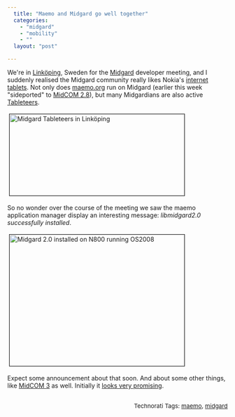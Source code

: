 ```yaml
---
  title: "Maemo and Midgard go well together"
  categories: 
    - "midgard"
    - "mobility"
    - ""
  layout: "post"

---
```

<p>
We're in <a href="http://en.wikipedia.org/wiki/Link%C3%B6ping">Linköping</a>, Sweden for the <a href="http://www.midgard-project.org/">Midgard</a> developer meeting, and I suddenly realised the Midgard community really likes Nokia's <a href="http://europe.nokia.com/A4579470">internet tablets</a>. Not only does <a href="http://maemo.org/">maemo.org</a> run on Midgard (earlier this week &quot;sideported&quot; to <a href="http://www.midgard-project.org/updates/view/midcom_2-8-0_released.html">MidCOM 2.8</a>), but many Midgardians are also active <a href="http://www.technosmurfs.com/?p=6">Tableteers</a>.
</p><p>
<a href="http://bergie.iki.fi/midcom-serveattachmentguid-c9b98d3aefb411dc964cade4f5e71bcd1bcd/midgard-tableteers-linkoping.png"><img src="http://bergie.iki.fi/midcom-serveattachmentguid-d017e3e8efb411dc931d35fcd70549024902/midgard-tableteers-linkoping-tm.jpg" height="186" width="400" border="1" hspace="4" vspace="4" alt="Midgard Tableteers in Linköping" title="Midgard Tableteers in Linköping" /></a>
</p><p>
So no wonder over the course of the meeting we saw the maemo application manager display an interesting message: <em>libmidgard2.0 successfully installed</em>.
</p><p>
<a href="http://bergie.iki.fi/midcom-serveattachmentguid-ddb45d60efb411dcb97607fe40dfed04ed04/os2008_n800_midgard2_installed_piotras-1.jpg"><img src="http://bergie.iki.fi/midcom-serveattachmentguid-e1cb4526efb411dc964cade4f5e71bcd1bcd/os2008_n800_midgard2_installed_piotras-1-tm.jpg" height="300" width="400" border="1" hspace="4" vspace="4" alt="Midgard 2.0 installed on N800 running OS2008" title="Midgard 2.0 installed on N800 running OS2008" /></a>
</p><p>
Expect some announcement about that soon. And about some other things, like <a href="http://bergie.iki.fi/blog/some_plans_for_midcom_3.html">MidCOM 3</a> as well. Initially it <a href="http://bergie.jaiku.com/presence/26331259">looks very promising</a>.<span style="font-size:10pt;">
<br /></span>
</p><p style="text-align:right;">
<span style="font-size:10pt;">
<br />Technorati Tags: </span><span style="font-size:10pt;"><a href="http://www.technorati.com/tag/maemo">maemo</a></span><span style="font-size:10pt;">, </span><span style="font-size:10pt;"><a href="http://www.technorati.com/tag/midgard">midgard</a></span>
</p>